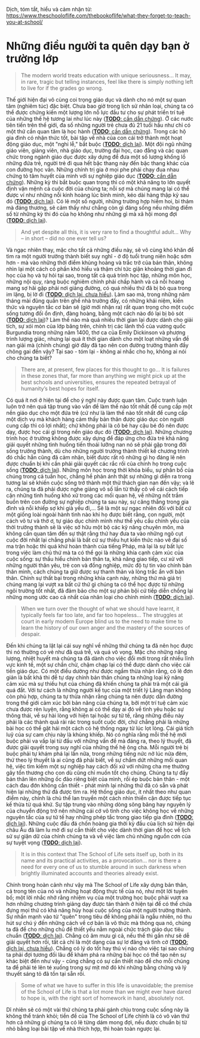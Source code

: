 Dịch, tóm tắt, hiểu và cảm nhận từ: https://www.theschooloflife.com/thebookoflife/what-they-forget-to-teach-you-at-school/

# Những điều người ta quên dạy bạn ở trường lớp
> The modern world treats education with unique seriousness... 
> It may, in rare, tragic but telling instances, feel like there is simply nothing left to live for if the grades go wrong.

Thế giới hiện đại vô cùng coi trọng giáo dục và dành cho nó một sự quan tâm (nghiêm túc) đặc biệt.
Chưa bao giờ trong lịch sử nhân loại, chúng ta có thể được chứng kiến một lượng lớn nỗ lực đầu tư cho sự phát triển trí tuệ của những thế hệ tương lai như lúc này ([**TODO**: cần dẫn chứng][0]).
Ở các nước tiên tiến trên thế giới, đa số những người trẻ chưa đủ 21 tuổi hầu như chỉ có một thứ cần quan tâm là học hành ([**TODO**: cần dẫn chứng][0]).
Trong các hộ gia đình có nhận thức tốt, bài tập về nhà của con cái trở thành một hoạt động giáo dục, một "nghi lễ," bắt buộc ([**TODO**: dịch lại][0]).
Một đội ngũ những giáo viên, giảng viên, nhà giáo dục, trường đại học, cao đẳng và các quan chức trong ngành giáo dục được xây dựng để đưa một số lượng khổng lồ những đứa trẻ, người trẻ đi qua hết bậc thang này đến bậc thang khác của con đường học vấn.
Những chính trị gia ở mọi phe phái chạy đua nhau chứng tỏ tâm huyết của mình với sự nghiệp giáo dục ([**TODO**: cần dẫn chứng][0]).
Những kỳ thi bắt buộc quan trọng thì có một khả năng to lớn quyết định vận mệnh cả cuộc đời của chúng ta; nỗi sợ mà chúng mang lại có thể được ví như những nỗi kinh hoàng lúc bình minh, kéo dài hàng thập kỷ sau đó ([**TODO**: dịch lại][0]).
Có lẽ một số người, những trường hợp hiếm hoi, bi thảm mà đáng thương, sẽ cảm thấy như chẳng còn gì đáng sống nếu những điểm số từ những kỳ thi đó của họ không như những gì mà xã hội mong đợi ([**TODO**: dịch lại][0]).

> And yet despite all this, it is very rare to find a thoughtful adult...
> Why – in short – did no one ever tell us?

Và ngạc nhiên thay, mặc cho tất cả những điều này, sẽ vô cùng khó khăn để tìm ra một người trưởng thành biết suy nghĩ - ở độ tuổi trung niên hoặc sớm hơn - mà vào những thời điểm khủng hoảng và trắc trở của bản thân, không nhìn lại một cách có phần khó hiểu và thậm chí tức giận khoảng thời gian đi học của họ và tự hỏi tại sao, trong tất cả quá trình học tập, những môn học, những nội quy, ràng buộc nghiêm chỉnh phải chấp hành và cả nỗi hoang mang sợ hãi gặp phải nơi giảng đường, có quá nhiều thứ đã bị bỏ qua trong im lặng, bị lờ đi ([**TODO**: dịch lại, chưa hiểu][0]).
Làm sao mà, trong những năm tháng mài đũng quần trên ghế nhà trường đấy, có những khái niệm, kiến thức và nguyên tắc cơ bản sẽ (giờ mới nhận ra) rất quan trọng cho một cuộc sống tương đối ổn định, đàng hoàng, bằng một cách nào đó lại bị bỏ sót ([**TODO**: dịch lại][0])?
Làm thế nào mà quá nhiều thời gian lại được dành cho giải tích, sự xói mòn của lớp băng trên, chính trị các lãnh thổ của vương quốc Burgundia trong những năm 1400, thơ ca của Emily Dickinson và phương trình lượng giác, nhưng lại quá ít thời gian dành cho một loạt những vấn đề nan giải mà (chính chúng) giờ đây đã tạo nên con đường trưởng thành đầy chông gai đến vậy?
Tại sao - tóm lại - không ai nhắc cho họ, không ai nói cho chúng ta biết?

> There are, at present, few places for this thought to go...
> It is failures in these zones that, far more than anything we might pick up at the best schools and universities, ensures the repeated betrayal of humanity’s best hopes for itself.

Có quá ít nơi ở hiện tại để cho ý nghĩ này được quan tâm.
Cuộc tranh luận luôn trở nên quá tập trung vào vấn đề làm thế nào tốt nhất để cung cấp một nền giáo dục cho một đứa trẻ (cứ như là làm thế nào tốt nhất để cung cấp một dịch vụ mà khách hàng cảm thấy bản thân được giáo dục còn người cung cấp thì có lợi nhất); chứ không phải là cô bé hay cậu bé đó nên được dạy, được học cái gì trong nền giáo dục đó ([**TODO**: dịch lại][0]).
Những chương trình học ở trường không được xây dựng để đáp ứng cho đứa trẻ khả năng giải quyết những tình huống tiến thoái lưỡng nan nó sẽ phải gặp trong đời sống trưởng thành, dù cho những người trưởng thành thiết kế chương trình đó chắc hẳn cũng đã cảm nhận, biết được rất rõ những gì họ đáng lẽ nên được chuẩn bị khi cần phải giải quyết các rắc rối của chính họ trong cuộc sống ([**TODO**: dịch lại][0]).
Những môn học trong thời khóa biểu, sự phân bố của chúng trong cả tuần học, chẳng hề phản ánh thật sự những gì diễn ra trong tương lai sẽ khiến cuộc sống trở thành một thử thách gian nan đến vậy; và lẽ ra, chúng ta đã phải được nghe giảng vô số lần từ thầy cô về cái cách tiếp cận những tình huống khó xử trong các mối quan hệ, về những nốt trầm buồn trên con đường sự nghiệp chúng ta sau này, sự căng thẳng trong gia đình và nỗi khiếp sợ khi già yếu đi,...
Sẽ là một sự ngạc nhiên đối với bất cứ một giống loài ngoài hành tình nào khi họ được biết rằng, con người, một cách vô tư và thờ ơ, tự giáo dục chính mình như thể yêu cầu chính yếu của thời trưởng thành sẽ là việc sở hữu một bộ các kỹ năng chuyên môn, mà không cần quan tâm đến sự thật rằng thứ hay đưa ta vào những ngõ cụt cuộc đời nhất lại chẳng phải là bất cứ sự thiếu hụt kiến thức nào về đại số ma trận hoặc thì quá khứ hoàn thành của tiếng Pháp, mà lại là sự bất lực trong việc làm chủ thứ mà ta có thể gọi là những khía cạnh cảm xúc của cuộc sống: sự thấu hiểu chính bản thân ta, khả năng giao tiếp, cư xử với những người thân yêu, trẻ con và đồng nghiệp, mức độ tự tin vào chính bản thân mình, cách chúng ta giữ được sự thanh thản và lòng trắc ẩn với bản thân.
Chính sự thất bại trong những khía cạnh này, những thứ mà giá trị chúng mang lại vượt xa bất cứ thứ gì chúng ta có thể học được từ những ngôi trường tốt nhất, đã đảm bảo cho một sự phản bội cứ tiếp diễn chống lại những mong ước cao cả nhất của nhân loại cho chính mình ([**TODO**: dịch lại][0]).

> When we turn over the thought of what we should have learnt, it typically feels far too late, and far too hopeless...
> The struggles at court in early modern Europe blind us to the need to make time to learn the history of our own anger and the mastery of the sources of despair.

Đến khi chúng ta lật lại cái suy nghĩ về những thứ chúng ta đã nên học được thì nó thường có vẻ như đã quá trễ, và quá vô vọng.
Mặc cho những năng lượng, nhiệt huyết mà chúng ta đã dành cho việc đổi mới trong rất nhiều lĩnh vực kinh tế, một sự chần chừ, chậm chạp lại có thể được dành cho việc cải tiến giáo dục.
Có một điều dường như được ngầm thừa nhận rằng, có lẽ đơn giản là bất khả thi để tự dạy chính bản thân chúng ta những loại kỹ năng cảm xúc mà sự thiếu hụt của chúng đã khiến chúng ta phải trả một cái giá quá đắt.
Với tư cách là những người kế tục của một triết lý Lãng mạn không còn phù hợp, chúng ta tự thừa nhận rằng chúng ta nên được dẫn đường trong thế giới cảm xúc bởi bản năng của chúng ta, bởi một trí tuệ cảm xúc chưa được rèn luyện, rằng không ai có thể dạy ai đó về tình yêu hoặc sự thông thái, về sự hài lòng với hiện tại hoặc sự tử tế, rằng những điều này phải là các thành quả rải rác trong suốt cuộc đời, chứ chẳng phải là những bài học có thể gặt hái một cách có hệ thống ngay từ lúc lọt lòng.
Cái giá tích luỹ của sự cam chịu này là khủng khiếp.
Nó có nghĩa rằng mỗi thế hệ mới buộc phải va vấp lại từ đầu với những vấn đề mà đáng ra, theo lý thuyết, đã được giải quyết trong suy nghĩ của những thế hệ ông cha.
Mỗi người trẻ bị buộc phải tự khám phá lại lần nữa, trong những tiếng nức nở lúc nửa đêm, thứ theo lý thuyết là ai cũng đã phải biết, về sự chấm dứt những mối quan hệ, việc tìm kiếm một sự nghiệp hay cách đối xử với những cha mẹ thường gây tổn thương cho con dù cũng chỉ muốn tốt cho chúng.
Chúng ta tự đẩy bản thân lên những ốc đảo riêng biệt của mình, rồi ép buộc bản thân - một cách đau đớn không cần thiết - phát minh lại những thứ đã có sẵn và phát hiện lại những thứ đã được tìm ra.
Hệ thống giáo dục, ít nhất theo như quan điểm này, chính là chủ thể lan truyền một cách nhìn thiển cận được tiếp tục kế thừa từ quá khứ.
Sự tập trung vào những dòng sông băng hay nguyên lý của chuyển động trở nên những cái cớ vô tình cho việc không học về những nguyên tắc của sự tử tế hay những phép tắc trong giao tiếp gia đình ([**TODO**: dịch lại][0]).
Những cuộc đấu đá chốn hoàng gia thời kỳ đầu của lịch sử hiện đại châu Âu đã làm lu mờ đi sự cần thiết cho việc dành thời gian để học về lịch sử sự giận dữ của chính chúng ta và về việc làm chủ những nguồn cơn của sự tuyệt vọng ([**TODO**: dịch lại][0]).

> It is in this context that The School of Life sets itself up, both in its name and its practical activities, as a provocation...
> nor is there a need for every one of us to stumble around in such darkness when brightly illuminated accounts and theories already exist.

Chính trong hoàn cảnh như vậy mà The School of Life xây dựng bản thân, cả trong tên của nó và những hoạt động thực tế của nó, như một lời tuyên bố; một lời nhắc nhở rằng nhiệm vụ của một trường học buộc phải vượt xa hơn những chương trình giảng dạy được tán thành ở hiện tại để có thể chứa đựng mọi thứ có khả năng hủy hoại cuộc sống của một người trưởng thành.
Sự nhấn mạnh vào từ "quên" trong tiêu đề không phải là ngẫu nhiên, nó thu hút sự chú ý đến những cách về cơ bản là vô thức mà thông qua nó, chúng ta đã để cho những chủ đề thiết yếu nằm ngoài chức trách giáo dục tiêu chuẩn ([**TODO**: dịch lại][0]).
Chẳng có âm mưu gì cả, nếu thế thì gần như sẽ dễ giải quyết hơn rồi, tất cả chỉ là một dạng của sự lơ đãng và tình cờ ([**TODO**: dịch lại, chưa hiểu][0]).
Chẳng có lý do tốt hay thú vị nào cho việc tại sao chúng ta phải đợi tương đối lâu để khám phá ra những bài học có thể tạo nên sự khác biệt đến như vậy - cũng chẳng có sự cần thiết nào để cho mỗi chúng ta để phải té lên té xuống trong sự mịt mờ đó khi những bằng chứng và lý thuyết sáng tỏ đã tồn tại sẵn rồi.

> Some of what we have to suffer in this life is unavoidable; the premise of the School of Life is that a lot more than we might ever have dared to hope is, with the right sort of homework in hand, absolutely not.

Dĩ nhiên sẽ có một vài thứ chúng ta phải gánh chịu trong cuộc sống này là không thể tránh khỏi; tiền đề của The School of Life chính là có vô vàn thứ hơn cả những gì chúng ta có lẽ từng dám mong đợi, nếu được chuẩn bị từ nhỏ bằng loại bài tập về nhà thích hợp, thì hoàn toàn ngược lại.

[0]: ./what-they-forget-to-teach-you-at-school.md "TODO"
